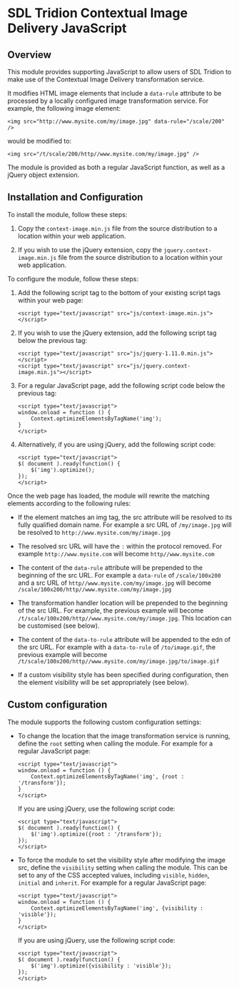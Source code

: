 SDL Tridion Contextual Image Delivery JavaScript
================================================


## Overview

This module provides supporting JavaScript to allow users of SDL Tridion to make use of the Contextual Image Delivery
transformation service.

It modifies HTML image elements that include a `data-rule` attribute to be processed by a locally configured image
transformation service. For example, the following image element:

    <img src="http://www.mysite.com/my/image.jpg" data-rule="/scale/200" />

would be modified to:

    <img src="/t/scale/200/http//www.mysite.com/my/image.jpg" />

The module is provided as both a regular JavaScript function, as well as a jQuery object extension.


## Installation and Configuration

To install the module, follow these steps:

1.  Copy the `context-image.min.js` file from the source distribution to a location within your web application.

2.  If you wish to use the jQuery extension, copy the `jquery.context-image.min.js` file from the source distribution to a
location within your web application.

To configure the module, follow these steps:

1.  Add the following script tag to the bottom of your existing script tags within your web page:

        <script type="text/javascript" src="js/context-image.min.js"></script>

2.  If you wish to use the jQuery extension, add the following script tag below the previous tag:

        <script type="text/javascript" src="js/jquery-1.11.0.min.js"></script>
        <script type="text/javascript" src="js/jquery.context-image.min.js"></script>

3.  For a regular JavaScript page, add the following script code below the previous tag:

    	<script type="text/javascript">
        window.onload = function () {
            Context.optimizeElementsByTagName('img');
    	}
        </script>

4.  Alternatively, if you are using jQuery, add the following script code:

	    <script type="text/javascript">
	    $( document ).ready(function() {
    		$('img').optimize();
    	});
        </script>

Once the web page has loaded, the module will rewrite the matching elements according to the following rules:

*   If the element matches an img tag, the src attribute will be resolved to its fully qualified domain name. For
example a src URL of `/my/image.jpg` will be resolved to `http://www.mysite.com/my/image.jpg`

*   The resolved src URL will have the `:` within the protocol removed. For example `http://www.mysite.com` will become
`http//www.mysite.com`

*   The content of the `data-rule` attribute will be prepended to the beginning of the src URL. For example a
`data-rule` of `/scale/100x200` and a src URL of `http//www.mysite.com/my/image.jpg` will become
`/scale/100x200/http//www.mysite.com/my/image.jpg`

*   The transformation handler location will be prepended to the beginning of the src URL. For example, the previous
example will become `/t/scale/100x200/http//www.mysite.com/my/image.jpg`. This location can be customised (see below).

*   The content of the `data-to-rule` attribute will be appended to the edn of the src URL. For example with a
`data-to-rule` of `/to/image.gif`, the previous example will become
`/t/scale/100x200/http//www.mysite.com/my/image.jpg/to/image.gif`

*   If a custom visibility style has been specified during configuration, then the element visibility will be set
appropriately (see below).


## Custom configuration

The module supports the following custom configuration settings:

*   To change the location that the image transformation service is running, define the `root` setting when calling the
module. For example for a regular JavaScript page:

    	<script type="text/javascript">
        window.onload = function () {
            Context.optimizeElementsByTagName('img', {root : '/transform'});
    	}
        </script>

    If you are using jQuery, use the following script code:

	    <script type="text/javascript">
	    $( document ).ready(function() {
    		$('img').optimize({root : '/transform'});
    	});
        </script>

*   To force the module to set the visibility style after modifying the image src, define the `visibility` setting when
calling the module. This can be set to any of the CSS accepted values, including `visible`, `hidden`, `initial` and
`inherit`. For example for a regular JavaScript page:

    	<script type="text/javascript">
        window.onload = function () {
            Context.optimizeElementsByTagName('img', {visibility : 'visible'});
    	}
        </script>

    If you are using jQuery, use the following script code:

	    <script type="text/javascript">
	    $( document ).ready(function() {
    		$('img').optimize({visibility : 'visible'});
    	});
        </script>